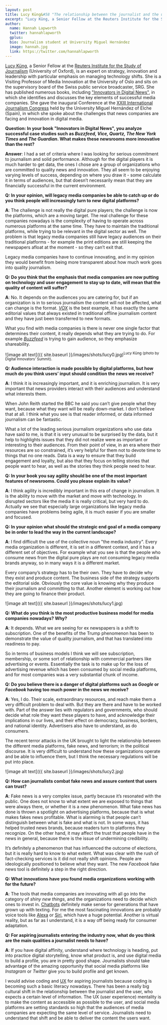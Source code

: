 ```yaml
---
layout: post
title: Lucy Küng&#58 "The relationship between the journalist and the user has shifted, audiences expect the same level of service as they get from social media platforms"
excerpt: "Lucy Küng, a Senior Fellow at the Reuters Institute for the Study of Journalism (University of Oxford), is an expert on strategy, innovation and leadership with particular emphasis on managing technology shifts. She is a Visiting Professor of Media Innovation at the University of Oslo and sits on the supervisory board of the Swiss public service broadcaster, SRG. She has published numerous books, including Innovators in Digital News, in which she identifies and discusses the key elements of successful media companies. She gave the inaugural Conference at the XXIII International Journalism Congressheld by the University Miguel Hernández of Elche (Spain), in which she spoke about the challenges that news companies are facing and innovation in digital media."
author:
  name: Hannah Lapworth
  twitter: hannahlapworth
  gplus:  
  bio: Journalism student at University Miguel Hernández
  image: hannah.jpg
  link: https://twitter.com/hannahlapworth
---
```

[Lucy Küng](http://www.lucykung.com/), a Senior Fellow at the [Reuters Institute for the Study of Journalism](http://reutersinstitute.politics.ox.ac.uk/) (University of Oxford), is an expert on strategy, innovation and leadership with particular emphasis on managing technology shifts. She is a Visiting Professor of Media Innovation at the University of Oslo and sits on the supervisory board of the Swiss public service broadcaster, SRG. She has published numerous books, including ["Innovators in Digital News"](http://reutersinstitute.politics.ox.ac.uk/publication/innovators-digital-news), in which she identifies and discusses the key elements of successful media companies. She gave the inaugural Conference at the [XXIII International Journalism Congress](http://sep2017.umh.es/) held by the University Miguel Hernández of Elche (Spain), in which she spoke about the challenges that news companies are facing and innovation in digital media. 

**Question: In your book "Innovators in Digital News", you analyze successful case studies such as _Buzzfeed, Vice, Quartz, The New York Times_ and _The Guardian_. What makes these newsrooms more innovative than the rest?**

**Answer**: I had a set of criteria where I was looking for serious commitment to journalism and solid performance. Although for the digital players it is much harder to get data, the ones I chose are a group of organizations who are committed to quality news and innovation. They all seem to be enjoying varying levels of success, depending on where you draw it - some calculate it in terms of audiences, but that doesn’t necessarily mean that they are financially successful in the current environment. 

**Q: In your opinion, will legacy media companies be able to catch up or do you think people will increasingly turn to new digital platforms?**

**A**: The challenge is not really the digital pure players; the challenge is now the platforms, which are a moving target. The real challenge for these companies nowadays is the complexity of having to operate across numerous platforms at the same time. They have to maintain the traditional platforms, while trying to be relevant in the digital sector as well. The problem is that legacy media companies still have legacy audiences on their traditional platforms - for example the print editions are still keeping the newspapers afloat at the moment - so they can’t exit that. 

Legacy media companies have to continue innovating, and in my opinion they would benefit from being more transparent about how much work goes into quality journalism. 

**Q: Do you think that the emphasis that media companies are now putting on technology and user engagement to stay up to date, will mean that the quality of content will suffer?**

**A**: No. It depends on the audiences you are catering for, but if an organization is in to serious journalism the content will not be affected, what can change is the format. *[VOX](https://www.vox.com/)* is the best example, it has exactly the same editorial values that always existed in traditional offline journalism content and they have just been transferred to new formats.

What you find with media companies is there is never one single factor that determines their content, it really depends what they are trying to do. For example *[Buzzfeed](https://www.buzzfeed.com/)* is trying to gain audience, so they emphasize shareability.

![image alt text]({{ site.baseurl }}/images/shots/lucy0.jpg)<sup>Lucy Küng (photo by Digital Innovators’ Summit).

**Q: Audience interaction is made possible by digital platforms, but how much do you think users’ input should condition the news we receive?**

**A**: I think it is increasingly important, and it is enriching journalism. It is very important that news providers interact with their audiences and understand what interests them.

When John Reith started the BBC he said you can’t give people what they want, because what they want will be really down-market. I don’t believe that at all. I think what you see is that reader informed, or data informed journalism can be fantastic. 

What a lot of the leading serious journalism organizations who use data have said to me, is that it is very unusual to be surprised by the data, but it help to highlights issues that they did not realize were as important or interesting to their audiences. From their point of view, in an era where their resources are so constrained, it’s very helpful for them not to devote time to things that no one reads. Data is a way to ensure that they build engagement and loyalty, but also that they focus on telling stories that people want to hear, as well as the stories they think people need to hear.

**Q: In your book you say agility should be one of the most important features of newsrooms. Could you please explain its value?**

**A**: I think agility is incredibly important in this era of change in journalism. It is the ability to move with the market and move with technology. In disrupted sectors like the media it is really critical, but very hard to do. Actually we see that especially large organizations like legacy media companies have problems being agile, it is much easier if you are smaller and focused. 

**Q: In your opinion what should the strategic end goal of a media company be in order to lead the way in the current landscape?**

**A**: I find difficult the use of the collective noun "the media industry". Every media organization is different, it is set in a different context, and it has a different set of objectives. For example what you see is that the people who consume news from the digital pure plays are not consuming legacy media brands anyway, so in many ways it is a different market. 

Every company’s strategy has to be their own. They have to decide why they exist and produce content. The business side of the strategy supports the editorial side. Obviously the core value is knowing why they produce their journalism and committing to that. Another element is working out how they are going to finance their product. 

![image alt text]({{ site.baseurl }}/images/shots/lucy1.jpg)

**Q: What do you think is the most productive business model for media companies nowadays? Why?**

**A**: It depends. What we are seeing for ex newspapers is a shift to subscription. One of the benefits of the Trump phenomenon has been to demonstrate the value of quality journalism, and that has translated into readiness to pay. 

So in terms of business models I think we will see subscription, membership, or some sort of relationship with commercial partners like advertising or events. Essentially the task is to make up for the loss of advertising revenue which has been consumed by social media platforms, and for most companies was a very substantial chunk of income. 

**Q: Do you believe there is a danger of digital platforms such as _Google_ or _Facebook_ having too much power in the news we receive?**

**A**: Yes, I do. Their scale, extraordinary resources, and reach make them a very difficult problem to deal with. But they are there and have to be worked with. Part of the answer lies with regulators and governments, who should decide what role they want these players to have, and acknowledge their implications in our lives, and their effect on democracy, business, borders, and national identity. Advertisers also have to understand, as do consumers. 

The recent terror attacks in the UK brought to light the relationship between the different media platforms, fake news, and terrorism; in the political discourse. It is very difficult to understand how these organizations operate and be able to influence them, but I think the necessary regulations will be put into place.

![image alt text]({{ site.baseurl }}/images/shots/lucy2.jpg)

**Q: How can journalists combat fake news and assure content that users can trust?**

**A**: Fake news is a very complex issue, partly because it’s resonated with the public. One does not know to what extent we are exposed to things that were always there, or whether it is a new phenomenon. What fake news has done is thrown a spotlight on advertising platforms, because that is what makes fakes news profitable. What is alarming is that people can’t distinguish between what is fake and what is not. In some ways, it has helped trusted news brands, because readers turn to platforms they recognize. On the other hand, it may affect the trust that people have in the news in general, because there is the issue of undermining credibility. 

It’s definitely a phenomenon that has influenced the outcome of elections, but it is really hard to know to what extent. What was clear with the rush of fact-checking services is it did not really shift opinions. People are ideologically positioned to believe what they want. The new *Facebook* fake news tool is definitely a step in the right direction. 

**Q: What innovations have you found media organizations working with for the future?**

**A**: The tools that media companies are innovating with all go into the category of *shiny new things*, and the organizations need to decide which ones to invest in. [Chatbots](http://bbcnewslabs.co.uk/projects/bots/) definitely make sense for generations that have grown up with texting. For me the most fascinating innovations are probably voice tools like [Alexa](https://developer.amazon.com/alexa-voice-service) or [Siri](http://www.businessinsider.com/siri-vs-google-assistant-cortana-alexa-2016-11), which have a huge potential. Another is virtual reality, but as far as I understand, it is a way off being ready for consumer adaptation.

**Q: For aspiring journalists entering the industry now, what do you think are the main qualities a journalist needs to have?**

**A**: If you have digital affinity, understand where technology is heading, put into practice digital storytelling, know what product is, and use digital media to build a profile, you are in pretty good shape. Journalists should take advantage of the amazing opportunity that social media platforms like *Instagram* or *Twitter* give you to build profile and get known.

I would advise coding and [UX](https://www.theguardian.com/media-network/2015/apr/16/mobile-ux-invisible-link-digital-marketing) for aspiring journalists because coding is becoming such a basic literacy nowadays. There has been a really big cultural shift in the relationship between the journalist and the user, who expects a certain level of information. The UX (user experience) mentality is to make the content as accessible as possible to the user, and social media platforms are setting standards so high that the audiences of media companies are expecting the same level of service. Journalists need to understand that shift and be able to deliver the content the users want.
